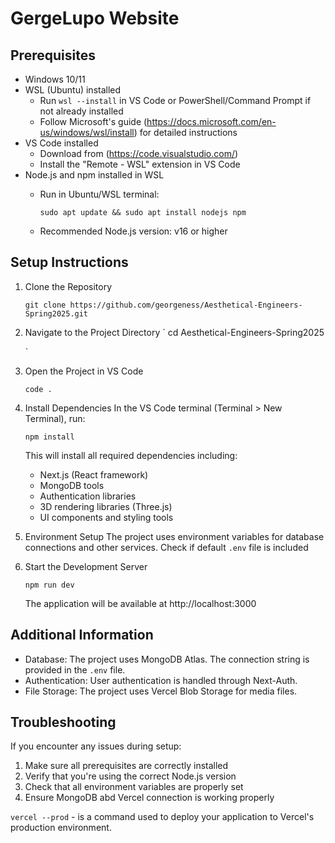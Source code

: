 # GergeLupo Website

## Prerequisites

- Windows 10/11
- WSL (Ubuntu) installed
  - Run `wsl --install` in VS Code or PowerShell/Command Prompt if not already installed
  - Follow Microsoft's guide (https://docs.microsoft.com/en-us/windows/wsl/install) for detailed instructions
- VS Code installed
  - Download from (https://code.visualstudio.com/) 
  - Install the "Remote - WSL" extension in VS Code
- Node.js and npm installed in WSL
  - Run in Ubuntu/WSL terminal:
    
    ` sudo apt update && sudo apt install nodejs npm `
    
  - Recommended Node.js version: v16 or higher

## Setup Instructions

1. Clone the Repository
   
   ` git clone https://github.com/georgeness/Aesthetical-Engineers-Spring2025.git `
   

2. Navigate to the Project Directory
   `
   cd Aesthetical-Engineers-Spring2025
   
   `
3. Open the Project in VS Code
   
   ` code . `

4. Install Dependencies
   In the VS Code terminal (Terminal > New Terminal), run:
   
   ` npm install `
   
   This will install all required dependencies including:
   - Next.js (React framework)
   - MongoDB tools
   - Authentication libraries
   - 3D rendering libraries (Three.js)
   - UI components and styling tools

5. Environment Setup
   The project uses environment variables for database connections and other services. 
   Check if default `.env` file is included

6. Start the Development Server

   ` npm run dev `
   
   
   The application will be available at http://localhost:3000

## Additional Information

- Database: The project uses MongoDB Atlas. The connection string is provided in the `.env` file.
- Authentication: User authentication is handled through Next-Auth.
- File Storage: The project uses Vercel Blob Storage for media files.

## Troubleshooting

If you encounter any issues during setup:

1. Make sure all prerequisites are correctly installed
2. Verify that you're using the correct Node.js version
3. Check that all environment variables are properly set
4. Ensure MongoDB abd Vercel connection is working properly

` vercel --prod ` - is a command used to deploy your application to Vercel's production environment.
